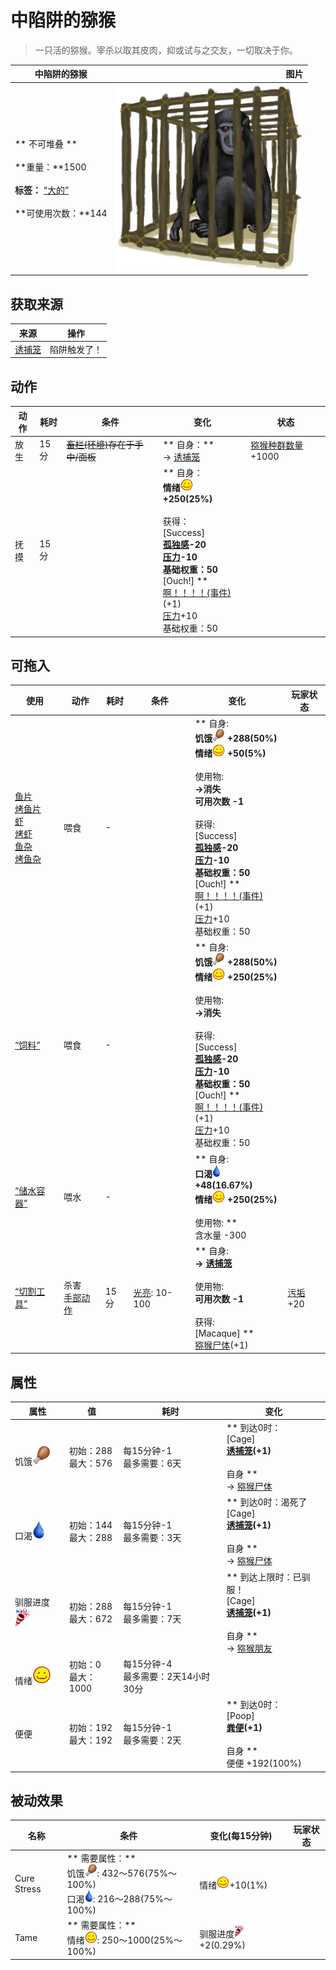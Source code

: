 # 中陷阱的猕猴  
> 一只活的猕猴。宰杀以取其皮肉，抑或试与之交友，一切取决于你。  
  
  中陷阱的猕猴  |   图片   
 ----  |  ----:   
 ** 不可堆叠 **<br><br>**重量：**1500<br><br>**标签：**	[“大的”](tag_Large.md)<br><br>**可使用次数：**144  |  <img decoding="async" src="Sprite/CageMacaque.png" href="a.md" style="max-width:300px;max-height:300px;">   
  
## 获取来源  
来源  |  操作  
----  |  ----  
[诱捕笼](CageTrapPlaced.md)  |  陷阱触发了！  
## 动作  
动作  |  耗时  |  条件  |  变化  |  状态  
----  |  ----  |  ----  |  ----  |  ----  
放生<br>  |  15分  |  ~~[畜栏(环境)](Env_Enclosure.md)存在于手中/面板~~  |  ** 自身：**<br>→ [诱捕笼](CageTrap.md)  |  [猕猴种群数量](Pop_Macaque.md)+1000  
抚摸<br>  |  15分  |    |  ** 自身：**<br>情绪<img decoding="async" src="Sprite/Content.png" href="a.md" style="max-width:20px;max-height:20px;">  +250(25%)<br><br>** 获得： **<br>** [Success] **<br>[孤独感](Loneliness.md)-20<br>[压力](Stress.md)-10<br>基础权重：50<br>** [Ouch!] **<br>  [啊！！！！(事件)](Event_MacaqueFriendAnger.md)(+1)<br>[压力](Stress.md)+10<br>基础权重：50  |    
## 可拖入  
使用  |  动作  |  耗时  |  条件  |  变化  |  玩家状态  
----  |  ----  |  ----  |  ----  |  ----  |  ----  
[鱼片](FishSlices.md)<br>[烤鱼片](FishSlicesCooked.md)<br>[虾](Prawns.md)<br>[烤虾](PrawnsCooked.md)<br>[鱼杂](FishScraps.md)<br>[烤鱼杂](FishScrapsCooked.md)  |  喂食<br>  |  -  |    |  ** 自身: **<br>饥饿<img decoding="async" src="Sprite/Hunger.png" href="a.md" style="max-width:20px;max-height:20px;">  +288(50%)<br>情绪<img decoding="async" src="Sprite/Content.png" href="a.md" style="max-width:20px;max-height:20px;">  +50(5%)<br><br>** 使用物: **<br>→消失<br>可用次数  -1<br><br>** 获得: **<br>** [Success] **<br>[孤独感](Loneliness.md)-20<br>[压力](Stress.md)-10<br>基础权重：50<br>** [Ouch!] **<br>  [啊！！！！(事件)](Event_MacaqueFriendAnger.md)(+1)<br>[压力](Stress.md)+10<br>基础权重：50  |    
[“饲料”](tag_Feed.md)  |  喂食<br>  |  -  |    |  ** 自身: **<br>饥饿<img decoding="async" src="Sprite/Hunger.png" href="a.md" style="max-width:20px;max-height:20px;">  +288(50%)<br>情绪<img decoding="async" src="Sprite/Content.png" href="a.md" style="max-width:20px;max-height:20px;">  +250(25%)<br><br>** 使用物: **<br>→消失<br><br>** 获得: **<br>** [Success] **<br>[孤独感](Loneliness.md)-20<br>[压力](Stress.md)-10<br>基础权重：50<br>** [Ouch!] **<br>  [啊！！！！(事件)](Event_MacaqueFriendAnger.md)(+1)<br>[压力](Stress.md)+10<br>基础权重：50  |    
[“储水容器”](tag_WaterContainer.md)  |  喂水<br>  |  -  |    |  ** 自身: **<br>口渴<img decoding="async" src="Sprite/Thirst.png" href="a.md" style="max-width:20px;max-height:20px;">  +48(16.67%)<br>情绪<img decoding="async" src="Sprite/Content.png" href="a.md" style="max-width:20px;max-height:20px;">  +250(25%)<br><br>** 使用物: **<br>含水量  -300  |    
[“切割工具”](tag_Cutter.md)  |  杀害<br>[手部动作](HandAction.md)  |  15分  |  [光亮](Light.md): 10-100  |  ** 自身: **<br>→ [诱捕笼](CageTrap.md)<br><br>** 使用物: **<br>可用次数  -1<br><br>** 获得: **<br>** [Macaque] **<br>  [猕猴尸体](MacaqueCarcass.md)(+1)<br>  |  [污垢](Filth.md)+20  
## 属性   
属性  |  值  |  耗时  |  变化  
----  |  ----  |  ----  |  ----  
饥饿<img decoding="async" src="Sprite/Hunger.png" href="a.md" style="max-width:30px;max-height:30px;">  |  初始：288<br>最大：576  |  每15分钟-1<br>最多需要：6天  |  ** 到达0时： **<br>** [Cage] **<br>  [诱捕笼](CageTrap.md)(+1)<br><br>** 自身 **<br>→ [猕猴尸体](MacaqueCarcass.md)  
口渴<img decoding="async" src="Sprite/Thirst.png" href="a.md" style="max-width:30px;max-height:30px;">  |  初始：144<br>最大：288  |  每15分钟-1<br>最多需要：3天  |  ** 到达0时：渴死了 **<br>** [Cage] **<br>  [诱捕笼](CageTrap.md)(+1)<br><br>** 自身 **<br>→ [猕猴尸体](MacaqueCarcass.md)  
驯服进度<img decoding="async" src="Sprite/Entertainment.png" href="a.md" style="max-width:30px;max-height:30px;">  |  初始：288<br>最大：672  |  每15分钟-1<br>最多需要：7天  |  ** 到达上限时：已驯服！ **<br>** [Cage] **<br>  [诱捕笼](CageTrap.md)(+1)<br><br>** 自身 **<br>→ [猕猴朋友](MacaqueFriend.md)  
情绪<img decoding="async" src="Sprite/Content.png" href="a.md" style="max-width:30px;max-height:30px;">  |  初始：0<br>最大：1000  |  每15分钟-4<br>最多需要：2天14小时30分  |    
便便  |  初始：192<br>最大：192  |  每15分钟-1<br>最多需要：2天  |  ** 到达0时： **<br>** [Poop] **<br>  [粪便](Manure.md)(+1)<br><br>** 自身 **<br>便便  +192(100%)  
## 被动效果  
名称  |  条件  |  变化(每15分钟)  |  玩家状态  
----  |  ----  |  ----  |  ----  
Cure Stress  |  ** 需要属性：**<br>饥饿<img decoding="async" src="Sprite/Hunger.png" href="a.md" style="max-width:20px;max-height:20px;">: 432～576(75%～100%)<br>口渴<img decoding="async" src="Sprite/Thirst.png" href="a.md" style="max-width:20px;max-height:20px;">: 216～288(75%～100%)  |  情绪<img decoding="async" src="Sprite/Content.png" href="a.md" style="max-width:20px;max-height:20px;">+10(1%)  |    
Tame  |  ** 需要属性：**<br>情绪<img decoding="async" src="Sprite/Content.png" href="a.md" style="max-width:20px;max-height:20px;">: 250～1000(25%～100%)  |  驯服进度<img decoding="async" src="Sprite/Entertainment.png" href="a.md" style="max-width:20px;max-height:20px;"> +2(0.29%)  |    


<script>document.title="中陷阱的猕猴 - 卡牌生存百科 Card Survival Wiki";</script>